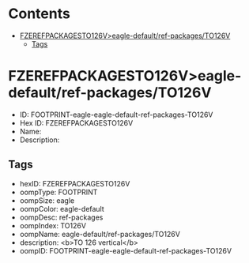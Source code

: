 



Contents
========

* [FZEREFPACKAGESTO126V>eagle-default/ref-packages/TO126V](#fzerefpackagesto126veagle-defaultref-packagesto126v)
	* [Tags](#tags)

# FZEREFPACKAGESTO126V>eagle-default/ref-packages/TO126V

- ID: FOOTPRINT-eagle-eagle-default-ref-packages-TO126V
- Hex ID: FZEREFPACKAGESTO126V
- Name: 
- Description: 

## Tags

- hexID: FZEREFPACKAGESTO126V
- oompType: FOOTPRINT
- oompSize: eagle
- oompColor: eagle-default
- oompDesc: ref-packages
- oompIndex: TO126V
- oompName: eagle-default/ref-packages/TO126V
- description: &lt;b&gt;TO 126 vertical&lt;/b&gt;
- oompID: FOOTPRINT-eagle-eagle-default-ref-packages-TO126V
